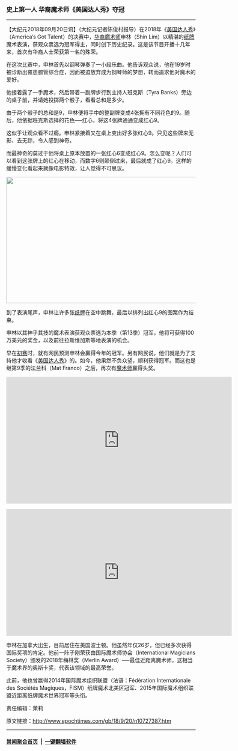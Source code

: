 ### 史上第一人 华裔魔术师《美国达人秀》夺冠
------------------------

<p>【大纪元2018年09月20日讯】（大纪元记者陈俊村报导）在2018年《<a href="http://www.epochtimes.com/gb/tag/%E7%BE%8E%E5%9B%BD%E8%BE%BE%E4%BA%BA%E7%A7%80.html">美国达人秀</a>》（America’s Got Talent）的决赛中，<a href="http://www.epochtimes.com/gb/tag/%E5%8D%8E%E8%A3%94.html">华裔</a><a href="http://www.epochtimes.com/gb/tag/%E9%AD%94%E6%9C%AF%E5%B8%88.html">魔术师</a>申林（Shin Lim）以精湛的<a href="http://www.epochtimes.com/gb/tag/%E7%BA%B8%E7%89%8C.html">纸牌</a>魔术表演，获观众票选为冠军得主，同时创下历史纪录。这是该节目开播十几年来，首次有华裔人士荣获第一名的殊荣。</p>
<p>在这次比赛中，申林首先以钢琴弹奏了一小段乐曲。他告诉观众说，他在19岁时被诊断出罹患腕管综合症，因而被迫放弃成为钢琴师的梦想，转而追求他对魔术的爱好。</p>
<p>他接着露了一手魔术，然后带着一副牌步行到主持人班克斯（Tyra Banks）旁边的桌子前，并请她投掷两个骰子，看看总和是多少。</p>
<p>由于两个骰子的总和是9，申林便将手中的整副牌变成4张拥有不同花色的9。随后，他依据班克斯选择的花色──红心，将这4张牌通通变成红心9。</p>
<p>这似乎让观众看不过瘾。申林紧接着又在桌上变出好多张红心9。只见这些牌来无影、去无踪，令人感到神奇。</p>
<p>而最神奇的莫过于他将桌上原本放置的一张红心6变成红心9。怎么变呢？人们可以看到这张牌上的红心在移动，而数字6则颠倒过来，最后就成了红心9。这样的缓慢变化看起来就像电影特效，让人觉得不可思议。</p>
<p><a href="http://i.epochtimes.com/assets/uploads/2018/09/Lfnd0Vj-Imgur.gif"><img class="aligncenter wp-image-10727409" src="http://i.epochtimes.com/assets/uploads/2018/09/Lfnd0Vj-Imgur.gif" alt="" width="600" height="336" /></a></p>
<p>到了表演尾声，申林让许多张<a href="http://www.epochtimes.com/gb/tag/%E7%BA%B8%E7%89%8C.html">纸牌</a>在空中跳舞，最后以排列出红心9的图案作为结束。</p>
<p>申林以其神乎其技的魔术表演获观众票选为本季（第13季）冠军，他将可获得100万美元的奖金，以及前往拉斯维加斯等地表演的机会。</p>
<p>早在<a href="http://www.epochtimes.com/gb/18/5/29/n10435714.htm" target="_blank" rel="noopener noreferrer">初赛</a>时，就有网民预测申林会赢得今年的冠军。另有网民说，他们就是为了支持他才收看《<a href="http://www.epochtimes.com/gb/tag/%E7%BE%8E%E5%9B%BD%E8%BE%BE%E4%BA%BA%E7%A7%80.html">美国达人秀</a>》的。如今，他果然不负众望，顺利获得冠军。而这也是继第9季的法兰科（Mat Franco）之后，再次有<a href="http://www.epochtimes.com/gb/tag/%E9%AD%94%E6%9C%AF%E5%B8%88.html">魔术师</a>赢得头奖。</p>
<p><iframe src="https://www.youtube.com/embed/L5J-nhz4og0?rel=0" width="600" height="338" frameborder="0" allowfullscreen="allowfullscreen"></iframe></p>
<p><iframe src="https://www.youtube.com/embed/Zt4EAwBKRLY?rel=0" width="600" height="338" frameborder="0" allowfullscreen="allowfullscreen"></iframe></p>
<p>申林在加拿大出生，目前居住在美国波士顿。他虽然年仅26岁，但已经多次获得国际奖项的肯定。他前一阵子刚荣获由国际魔术师协会（International Magicians Society）颁发的2018年梅林奖（Merlin Award）──最佳近距离魔术师，这相当于魔术界的奥斯卡奖，代表该领域的最高荣誉。</p>
<p>此前，他也曾赢得2014年国际魔术组织联盟（法语：Fédération Internationale des Sociétés Magiques，FISM）纸牌魔术北美区冠军、2015年国际魔术组织联盟近距离纸牌魔术世界冠军等头衔。</p>
<p>责任编辑：茉莉</p>

原文链接：http://www.epochtimes.com/gb/18/9/20/n10727387.htm


------------------------
#### [禁闻聚合首页](https://github.com/gfw-breaker/banned-news/blob/master/README.md) &nbsp;|&nbsp;  [一键翻墙软件](https://github.com/gfw-breaker/nogfw/blob/master/README.md)
